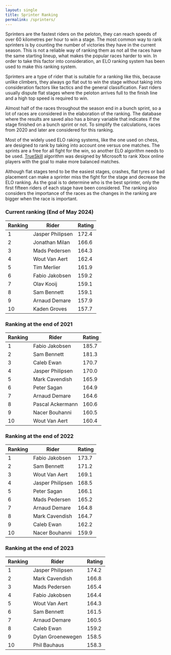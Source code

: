 ```yaml
---
layout: single
title: Sprinter Ranking
permalink: /sprinters/
---
```


Sprinters are the fastest riders on the peloton, they can reach speeds of over 60 kilometres per hour to win a stage. The most common way to rank sprinters is by counting the number of victories they have in the current season. This is not a reliable way of ranking them as not all the races have the same starting lineup, what makes the popular races harder to win. In order to take this factor into consideration, an ELO ranking system has been used to make this ranking system.

Sprinters are a type of rider that is suitable for a ranking like this, because unlike climbers, they always go flat out to win the stage without taking into consideration factors like tactics and the general classification. Fast riders usually dispute flat stages where the peloton arrives full to the finish line and a high top speed is required to win.

Almost half of the races throughout the season end in a bunch sprint, so a lot of races are considered in the elaboration of the ranking. The database where the results are saved also has a binary variable that indicates if the stage finished on a bunch sprint or not. To simplify the calculations, races from 2020 and later are considered for this ranking.

Most of the widely used ELO raking systems, like the one used on chess, are designed to rank by taking into account one versus one matches. The sprints are a free for all fight for the win, so another ELO algorithm needs to be used. [TrueSkill](https://trueskill.org/) algorithm was designed by Microsoft to rank Xbox online players with the goal to make more balanced matches. 

Although flat stages tend to be the easiest stages, crashes, flat tyres or bad placement can make a sprinter miss the fight for the stage and decrease the ELO ranking. As the goal is to determine who is the best sprinter, only the first fifteen riders of each stage have been considered. The ranking also considers the importance of the races as the changes in the ranking are bigger when the race is important.

### Current ranking (End of May 2024)

| Ranking | Rider            | Rating |
|---------|------------------|--------|
| 1       | Jasper Philipsen | 172.4  |
| 2       | Jonathan Milan   | 166.6  |
| 3       | Mads Pedersen    | 164.3  |
| 4       | Wout Van Aert    | 162.4  |
| 5       | Tim Merlier      | 161.9  |
| 6       | Fabio Jakobsen   | 159.2  |
| 7       | Olav Kooij       | 159.1  |
| 8       | Sam Bennett      | 159.1  |
| 9       | Arnaud Demare    | 157.9  |
| 10      | Kaden Groves     | 157.7  |

### Ranking at the end of 2021

| Ranking | Rider            | Rating |
|---------|------------------|--------|
| 1       | Fabio Jakobsen   | 185.7  |
| 2       | Sam Bennett      | 181.3  |
| 3       | Caleb Ewan       | 170.7  |
| 4       | Jasper Philipsen | 170.0  |
| 5       | Mark Cavendish   | 165.9  |
| 6       | Peter Sagan      | 164.9  |
| 7       | Arnaud Demare    | 164.6  |
| 8       | Pascal Ackermann | 160.6  |
| 9       | Nacer Bouhanni   | 160.5  |
| 10      | Wout Van Aert    | 160.4  |

### Ranking at the end of 2022

| Ranking | Rider            | Rating |
|---------|------------------|--------|
| 1       | Fabio Jakobsen   | 173.7  |
| 2       | Sam Bennett      | 171.2  |
| 3       | Wout Van Aert    | 169.1  |
| 4       | Jasper Philipsen | 168.5  |
| 5       | Peter Sagan      | 166.1  |
| 6       | Mads Pedersen    | 165.2  |
| 7       | Arnaud Demare    | 164.8  |
| 8       | Mark Cavendish   | 164.7  |
| 9       | Caleb Ewan       | 162.2  |
| 10      | Nacer Bouhanni   | 159.9  |

### Ranking at the end of 2023

| Ranking | Rider             | Rating |
|---------|-------------------|--------|
| 1       | Jasper Philipsen  | 174.2  |
| 2       | Mark Cavendish    | 166.8  |
| 3       | Mads Pedersen     | 165.4  |
| 4       | Fabio Jakobsen    | 164.4  |
| 5       | Wout Van Aert     | 164.3  |
| 6       | Sam Bennett       | 161.5  |
| 7       | Arnaud Demare     | 160.5  |
| 8       | Caleb Ewan        | 159.2  |
| 9       | Dylan Groenewegen | 158.5  |
| 10      | Phil Bauhaus      | 158.3  |